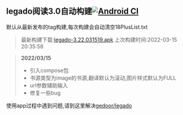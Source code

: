 ## legado阅读3.0自动构建[![Android CI](https://github.com/10bits/gedoor-Build/workflows/Android%20CI/badge.svg)](https://github.com/10bits/gedoor-Build/actions)

默认从最新发布的tag构建,每次构建会自动清空18PlusList.txt

> 最新构建下载:[legado-3.22.031519.apk](https://github.com/imgblz/gedoor-Build/releases/download/legado-3.22.031519/legado-3.22.031519.apk) 上次构建时间:2022-03-15 20:35:58
<!--start-->
> **2022/03/15**
> 
> * 引入compose包
> * 书源类型为image的书源,翻译默认为滚动,图片样式默认为FULL
> * url参数辅助输入
> * 修复一些bug
<!--end-->
  
使用app过程中遇到问题,请到这里解决[gedoor/legado](https://github.com/gedoor/legado/issues)

